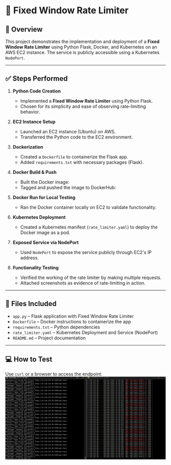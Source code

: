 # 🚦 Fixed Window Rate Limiter
## 📘 Overview

This project demonstrates the implementation and deployment of a **Fixed Window Rate Limiter** using Python Flask, Docker, and Kubernetes on an AWS EC2 instance. The service is publicly accessible using a Kubernetes `NodePort`.

---

## ✅ Steps Performed

1. **Python Code Creation**
   - Implemented a **Fixed Window Rate Limiter** using Python Flask.
   - Chosen for its simplicity and ease of observing rate-limiting behavior.

2. **EC2 Instance Setup**
   - Launched an EC2 instance (Ubuntu) on AWS.
   - Transferred the Python code to the EC2 environment.

3. **Dockerization**
   - Created a `Dockerfile` to containerize the Flask app.
   - Added `requirements.txt` with necessary packages (Flask).

4. **Docker Build & Push**
   - Built the Docker image:
   - Tagged and pushed the image to DockerHub:

5. **Docker Run for Local Testing**
   - Ran the Docker container locally on EC2 to validate functionality.

6. **Kubernetes Deployment**
   - Created a Kubernetes manifest (`rate_limiter.yaml`) to deploy the Docker image as a pod.

7. **Exposed Service via NodePort**
   - Used `NodePort` to expose the service publicly through EC2's IP address.

8. **Functionality Testing**
   - Verified the working of the rate limiter by making multiple requests.
   - Attached screenshots as evidence of rate-limiting in action.

---

## 📂 Files Included

- `app.py` – Flask application with Fixed Window Rate Limiter
- `Dockerfile` – Docker instructions to containerize the app
- `requirements.txt` – Python dependencies
- `rate_limiter.yaml` – Kubernetes Deployment and Service (NodePort)
- `README.md` – Project documentation

---

## 💻 How to Test

Use `curl` or a browser to access the endpoint:
![](./rate-limiter-testing.png)
